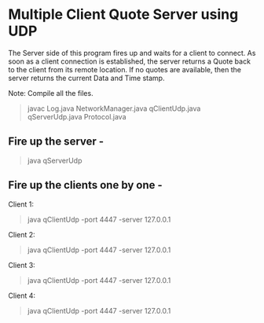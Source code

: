 # Multiple Client Quote Server  using UDP
The Server side of this program fires up and waits for a client to connect. As soon as a client connection is established, the server returns a Quote back to the client from its remote location. If no quotes are available, then the server returns the current Data and Time stamp.

Note: Compile all the files.

> javac Log.java NetworkManager.java qClientUdp.java qServerUdp.java Protocol.java

## Fire up the server -
> java qServerUdp

## Fire up the clients one by one -

Client 1:
> java qClientUdp -port 4447 -server 127.0.0.1

Client 2:
> java qClientUdp -port 4447 -server 127.0.0.1

Client 3:
> java qClientUdp -port 4447 -server 127.0.0.1

Client 4:
> java qClientUdp -port 4447 -server 127.0.0.1
